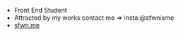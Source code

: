 - Front End Student
- Attracted by my works contact me => insta:@sfwnisme
- [sfwn.me](https://sfwn.me)
